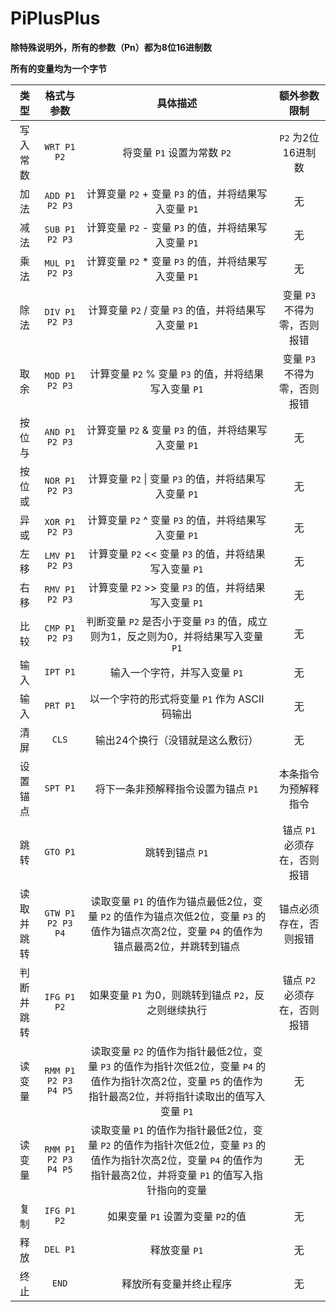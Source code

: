 # PiPlusPlus

**除特殊说明外，所有的参数（Pn）都为8位16进制数**

**所有的变量均为一个字节**

| 类型 | 格式与参数 | 具体描述 | 额外参数限制 |
|:-:|:-:|:-:|:-:|
| 写入常数 | `WRT P1 P2` | 将变量 `P1` 设置为常数 `P2` | `P2` 为2位16进制数 |
| 加法 | `ADD P1 P2 P3` | 计算变量 `P2` + 变量 `P3` 的值，并将结果写入变量 `P1` | 无 |
| 减法 | `SUB P1 P2 P3` | 计算变量 `P2` - 变量 `P3` 的值，并将结果写入变量 `P1` | 无 |
| 乘法 | `MUL P1 P2 P3` | 计算变量 `P2` * 变量 `P3` 的值，并将结果写入变量 `P1` | 无 |
| 除法 | `DIV P1 P2 P3` | 计算变量 `P2` / 变量 `P3` 的值，并将结果写入变量 `P1` | 变量 `P3` 不得为零，否则报错 |
| 取余 | `MOD P1 P2 P3` | 计算变量 `P2` % 变量 `P3` 的值，并将结果写入变量 `P1` | 变量 `P3` 不得为零，否则报错 |
| 按位与 | `AND P1 P2 P3` | 计算变量 `P2` & 变量 `P3` 的值，并将结果写入变量 `P1` | 无 |
| 按位或 | `NOR P1 P2 P3` | 计算变量 `P2` \| 变量 `P3` 的值，并将结果写入变量 `P1` | 无 |
| 异或 | `XOR P1 P2 P3` | 计算变量 `P2` ^ 变量 `P3` 的值，并将结果写入变量 `P1` | 无 |
| 左移 | `LMV P1 P2 P3` | 计算变量 `P2` << 变量 `P3` 的值，并将结果写入变量 `P1` | 无 |
| 右移 | `RMV P1 P2 P3` | 计算变量 `P2` >> 变量 `P3` 的值，并将结果写入变量 `P1` | 无 |
| 比较 | `CMP P1 P2 P3` | 判断变量 `P2` 是否小于变量 `P3` 的值，成立则为1，反之则为0，并将结果写入变量 `P1` | 无 |
| 输入 | `IPT P1` | 输入一个字符，并写入变量 `P1` | 无 |
| 输入 | `PRT P1` | 以一个字符的形式将变量 `P1` 作为 ASCII 码输出 | 无 |
| 清屏 | `CLS` | 输出24个换行（没错就是这么敷衍） | 无 |
| 设置锚点 | `SPT P1` | 将下一条非预解释指令设置为锚点 `P1` | 本条指令为预解释指令 |
| 跳转 | `GTO P1` | 跳转到锚点 `P1` | 锚点 `P1` 必须存在，否则报错 |
| 读取并跳转 | `GTW P1 P2 P3 P4` | 读取变量 `P1` 的值作为锚点最低2位，变量 `P2` 的值作为锚点次低2位，变量 `P3` 的值作为锚点次高2位，变量 `P4` 的值作为锚点最高2位，并跳转到锚点 | 锚点必须存在，否则报错 |
| 判断并跳转 | `IFG P1 P2` | 如果变量 `P1` 为0，则跳转到锚点 `P2`，反之则继续执行 | 锚点 `P2` 必须存在，否则报错 |
| 读变量 | `RMM P1 P2 P3 P4 P5` | 读取变量 `P2` 的值作为指针最低2位，变量 `P3` 的值作为指针次低2位，变量 `P4` 的值作为指针次高2位，变量 `P5` 的值作为指针最高2位，并将指针读取出的值写入变量 `P1` | 无 |
| 读变量 | `RMM P1 P2 P3 P4 P5` | 读取变量 `P1` 的值作为指针最低2位，变量 `P2` 的值作为指针次低2位，变量 `P3` 的值作为指针次高2位，变量 `P4` 的值作为指针最高2位，并将变量 `P1` 的值写入指针指向的变量 | 无 |
| 复制 | `IFG P1 P2` | 如果变量 `P1` 设置为变量 `P2`的值 | 无 |
| 释放 | `DEL P1` | 释放变量 `P1` | 无 |
| 终止 | `END` | 释放所有变量并终止程序 | 无 |
